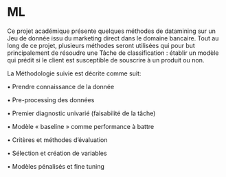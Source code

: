 # ML

Ce projet académique présente quelques méthodes de datamining sur un  Jeu de donnée issu du marketing direct dans le domaine bancaire. Tout au long de ce projet, plusieurs méthodes seront utilisées qui pour but principalement de résoudre une Tâche de classification : établir un modèle qui prédit si le client est susceptible de souscrire à un produit ou non.

La Méthodologie suivie est décrite comme suit:

  • Prendre connaissance de la donnée
  
  • Pre-processing des données
  
  • Premier diagnostic univarié (faisabilité de la tâche)
  
  • Modèle « baseline » comme performance à battre
  
  • Critères et méthodes d’évaluation
  
  • Sélection et création de variables
    
  • Modèles pénalisés et fine tuning
